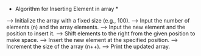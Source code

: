 * Algorithm for Inserting Element in array * 

--> Initialize the array with a fixed size (e.g., 100).
--> Input the number of elements (n) and the array elements.
--> Input the new element and the position to insert it.
--> Shift elements to the right from the given position to make space.
--> Insert the new element at the specified position.
--> Increment the size of the array (n++).
--> Print the updated array.